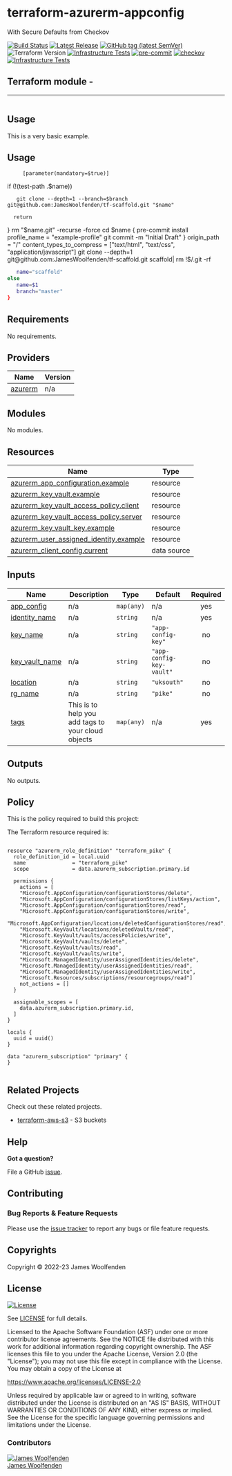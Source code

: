 # terraform-azurerm-appconfig

With Secure Defaults from Checkov

[![Build Status](https://github.com/JamesWoolfenden/terraform-azurerm-appconfig/workflows/Verify/badge.svg?branch=master)](https://github.com/JamesWoolfenden/terraform-azurerm-appconfig)
[![Latest Release](https://img.shields.io/github/release/JamesWoolfenden/terraform-azurerm-appconfig.svg)](https://github.com/JamesWoolfenden/terraform-azurerm-appconfig/releases/latest)
[![GitHub tag (latest SemVer)](https://img.shields.io/github/tag/JamesWoolfenden/terraform-azurerm-appconfig.svg?label=latest)](https://github.com/JamesWoolfenden/terraform-azurerm-appconfig/releases/latest)
![Terraform Version](https://img.shields.io/badge/tf-%3E%3D0.14.0-blue.svg)
[![Infrastructure Tests](https://www.bridgecrew.cloud/badges/github/JamesWoolfenden/terraform-azurerm-appconfig/cis_aws)](https://www.bridgecrew.cloud/link/badge?vcs=github&fullRepo=JamesWoolfenden%2Fterraform-azurerm-appconfig&benchmark=CIS+AWS+V1.2)
[![pre-commit](https://img.shields.io/badge/pre--commit-enabled-brightgreen?logo=pre-commit&logoColor=white)](https://github.com/pre-commit/pre-commit)
[![checkov](https://img.shields.io/badge/checkov-verified-brightgreen)](https://www.checkov.io/)
[![Infrastructure Tests](https://www.bridgecrew.cloud/badges/github/jameswoolfenden/terraform-azurerm-appconfig/general)](https://www.bridgecrew.cloud/link/badge?vcs=github&fullRepo=JamesWoolfenden%2Fterraform-azurerm-appconfig&benchmark=INFRASTRUCTURE+SECURITY)

Terraform module -
---
---
```powershell

```
## Usage
This is a very basic example.
## Usage
         [parameter(mandatory=$true)]

   if (!(test-path .\$name))

       git clone --depth=1 --branch=$branch git@github.com:JamesWoolfenden/tf-scaffold.git "$name"

      return
   }
   rm "$name\.git" -recurse -force
   cd $name
   {
      pre-commit install
    profile_name              = "example-profile"
      git commit -m "Initial Draft"
   }
    origin_path               = "/"
    content_types_to_compress = ["text/html", "text/css", "application/javascript"]
git clone --depth=1 git@github.com:JamesWoolfenden/tf-scaffold.git scaffold| rm !$/.git -rf
```bash
   name="scaffold"
else
   name=$1
   branch="master"
}
```

<!-- BEGINNING OF PRE-COMMIT-TERRAFORM DOCS HOOK -->
## Requirements

No requirements.

## Providers

| Name | Version |
|------|---------|
| <a name="provider_azurerm"></a> [azurerm](#provider\_azurerm) | n/a |

## Modules

No modules.

## Resources

| Name | Type |
|------|------|
| [azurerm_app_configuration.example](https://registry.terraform.io/providers/hashicorp/azurerm/latest/docs/resources/app_configuration) | resource |
| [azurerm_key_vault.example](https://registry.terraform.io/providers/hashicorp/azurerm/latest/docs/resources/key_vault) | resource |
| [azurerm_key_vault_access_policy.client](https://registry.terraform.io/providers/hashicorp/azurerm/latest/docs/resources/key_vault_access_policy) | resource |
| [azurerm_key_vault_access_policy.server](https://registry.terraform.io/providers/hashicorp/azurerm/latest/docs/resources/key_vault_access_policy) | resource |
| [azurerm_key_vault_key.example](https://registry.terraform.io/providers/hashicorp/azurerm/latest/docs/resources/key_vault_key) | resource |
| [azurerm_user_assigned_identity.example](https://registry.terraform.io/providers/hashicorp/azurerm/latest/docs/resources/user_assigned_identity) | resource |
| [azurerm_client_config.current](https://registry.terraform.io/providers/hashicorp/azurerm/latest/docs/data-sources/client_config) | data source |

## Inputs

| Name | Description | Type | Default | Required |
|------|-------------|------|---------|:--------:|
| <a name="input_app_config"></a> [app\_config](#input\_app\_config) | n/a | `map(any)` | n/a | yes |
| <a name="input_identity_name"></a> [identity\_name](#input\_identity\_name) | n/a | `string` | n/a | yes |
| <a name="input_key_name"></a> [key\_name](#input\_key\_name) | n/a | `string` | `"app-config-key"` | no |
| <a name="input_key_vault_name"></a> [key\_vault\_name](#input\_key\_vault\_name) | n/a | `string` | `"app-config-key-vault"` | no |
| <a name="input_location"></a> [location](#input\_location) | n/a | `string` | `"uksouth"` | no |
| <a name="input_rg_name"></a> [rg\_name](#input\_rg\_name) | n/a | `string` | `"pike"` | no |
| <a name="input_tags"></a> [tags](#input\_tags) | This is to help you add tags to your cloud objects | `map(any)` | n/a | yes |

## Outputs

No outputs.
<!-- END OF PRE-COMMIT-TERRAFORM DOCS HOOK -->

## Policy

This is the policy required to build this project:

<!-- BEGINNING OF PRE-COMMIT-PIKE DOCS HOOK -->
The Terraform resource required is:

```golang

resource "azurerm_role_definition" "terraform_pike" {
  role_definition_id = local.uuid
  name               = "terraform_pike"
  scope              = data.azurerm_subscription.primary.id

  permissions {
    actions = [
    "Microsoft.AppConfiguration/configurationStores/delete",
    "Microsoft.AppConfiguration/configurationStores/listKeys/action",
    "Microsoft.AppConfiguration/configurationStores/read",
    "Microsoft.AppConfiguration/configurationStores/write",
    "Microsoft.AppConfiguration/locations/deletedConfigurationStores/read",
    "Microsoft.KeyVault/locations/deletedVaults/read",
    "Microsoft.KeyVault/vaults/accessPolicies/write",
    "Microsoft.KeyVault/vaults/delete",
    "Microsoft.KeyVault/vaults/read",
    "Microsoft.KeyVault/vaults/write",
    "Microsoft.ManagedIdentity/userAssignedIdentities/delete",
    "Microsoft.ManagedIdentity/userAssignedIdentities/read",
    "Microsoft.ManagedIdentity/userAssignedIdentities/write",
    "Microsoft.Resources/subscriptions/resourcegroups/read"]
    not_actions = []
  }

  assignable_scopes = [
    data.azurerm_subscription.primary.id,
  ]
}

locals {
  uuid = uuid()
}

data "azurerm_subscription" "primary" {
}


```
<!-- END OF PRE-COMMIT-PIKE DOCS HOOK -->

## Related Projects

Check out these related projects.

- [terraform-aws-s3](https://github.com/jameswoolfenden/terraform-aws-s3) - S3 buckets

## Help

**Got a question?**

File a GitHub [issue](https://github.com/JamesWoolfenden/terraform-azurerm-appconfig/issues).

## Contributing

### Bug Reports & Feature Requests

Please use the [issue tracker](https://github.com/JamesWoolfenden/terraform-azurerm-appconfig/issues) to report any bugs or file feature requests.

## Copyrights

Copyright © 2022-23 James Woolfenden

## License

[![License](https://img.shields.io/badge/License-Apache%202.0-blue.svg)](https://opensource.org/licenses/Apache-2.0)

See [LICENSE](LICENSE) for full details.

Licensed to the Apache Software Foundation (ASF) under one
or more contributor license agreements. See the NOTICE file
distributed with this work for additional information
regarding copyright ownership. The ASF licenses this file
to you under the Apache License, Version 2.0 (the
"License"); you may not use this file except in compliance
with the License. You may obtain a copy of the License at

<https://www.apache.org/licenses/LICENSE-2.0>

Unless required by applicable law or agreed to in writing,
software distributed under the License is distributed on an
"AS IS" BASIS, WITHOUT WARRANTIES OR CONDITIONS OF ANY
KIND, either express or implied. See the License for the
specific language governing permissions and limitations
under the License.

### Contributors

[![James Woolfenden][jameswoolfenden_avatar]][jameswoolfenden_homepage]<br/>[James Woolfenden][jameswoolfenden_homepage]

[jameswoolfenden_homepage]: https://github.com/jameswoolfenden
[jameswoolfenden_avatar]: https://github.com/jameswoolfenden.png?size=150
